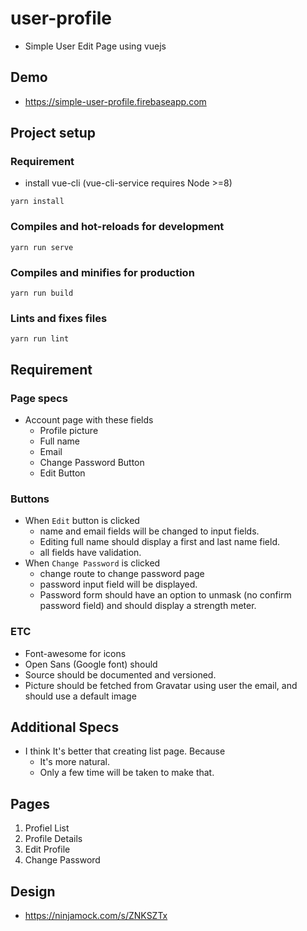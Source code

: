 # user-profile
- Simple User Edit Page using vuejs
## Demo
- https://simple-user-profile.firebaseapp.com
## Project setup
### Requirement
- install vue-cli (vue-cli-service requires Node >=8)
```
yarn install
```

### Compiles and hot-reloads for development
```
yarn run serve
```

### Compiles and minifies for production
```
yarn run build
```

### Lints and fixes files
```
yarn run lint
```

## Requirement
### Page specs
- Account page with these fields
  - Profile picture
  - Full name
  - Email
  - Change Password Button
  - Edit Button
### Buttons
- When `Edit` button is clicked
  - name and email fields will be changed to input fields.
  - Editing full name should display a first and last name field.
  - all fields have validation.
- When `Change Password` is clicked
  - change route to change password page
  - password input field will be displayed.
  - Password form should have an option to unmask (no confirm password field)
and should display a strength meter.
### ETC
- Font-awesome for icons
- Open Sans (Google font) should
- Source should be documented and versioned.
- Picture should be fetched from Gravatar using user the email, and should use a default image
## Additional Specs
- I think It's better that creating list page. Because
  - It's more natural.
  - Only a few time will be taken to make that.

## Pages
1. Profiel List
2. Profile Details
3. Edit Profile
4. Change Password

## Design
- https://ninjamock.com/s/ZNKSZTx

